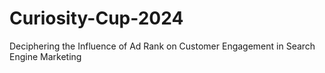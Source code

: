 # Curiosity-Cup-2024

Deciphering the Influence of Ad Rank on Customer Engagement in Search Engine Marketing

